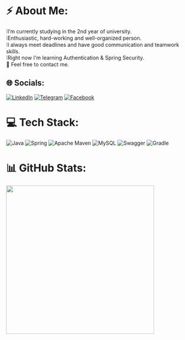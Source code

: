 
# ⚡ About Me:
 ❕I’m currently studying in the 2nd year of university. <br>❕Enthusiastic, hard-working and well-organized person. <br> ❕I always meet deadlines and have good communication and teamwork skills.<br>❕Right now I'm learning Authentication & Spring Security.<br> 💬 Feel free to contact me.


## 🌐 Socials:
[![LinkedIn](https://img.shields.io/badge/LinkedIn-0077B5?style=for-the-badge&logo=linkedin&logoColor=white)](https://linkedin.com/in/vburmus) 
[![Telegram](https://img.shields.io/badge/Telegram-2CA5E0?style=for-the-badge&logo=telegram&logoColor=white)](https://t.me/v_burmus) 
[![Facebook](https://img.shields.io/badge/Facebook-1877F2?style=for-the-badge&logo=facebook&logoColor=white)](https://www.facebook.com/profile.php?id=100072446590405&sk=map)

# 💻 Tech Stack:
![Java](https://img.shields.io/badge/java-%23ED8B00.svg?style=for-the-badge&logo=java&logoColor=white) ![Spring](https://img.shields.io/badge/spring-%236DB33F.svg?style=for-the-badge&logo=spring&logoColor=white) ![Apache Maven](https://img.shields.io/badge/Apache%20Maven-C71A36?style=for-the-badge&logo=Apache%20Maven&logoColor=white) ![MySQL](https://img.shields.io/badge/mysql-%2300f.svg?style=for-the-badge&logo=mysql&logoColor=white) ![Swagger](https://img.shields.io/badge/-Swagger-%23Clojure?style=for-the-badge&logo=swagger&logoColor=white) ![Gradle](https://img.shields.io/badge/Gradle-02303A.svg?style=for-the-badge&logo=Gradle&logoColor=white)
# 📊 GitHub Stats:
<p >
  <img src ="https://github-readme-stats.vercel.app/api/top-langs/?username=vburmus&theme=dark&hide_border=false&include_all_commits=false&count_private=false&layout=compact" width="400px"/><br>


</p>



